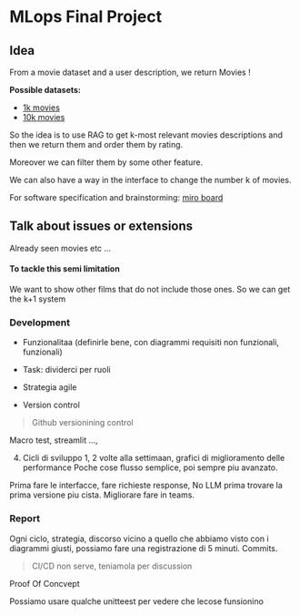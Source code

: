 # MLops Final Project

## Idea

From a movie dataset and a user description, we return Movies !

**Possible datasets:**

- [1k movies](https://www.kaggle.com/datasets/akashkotal/imbd-top-1000-with-description)
- [10k movies](https://www.kaggle.com/datasets/ashpalsingh1525/imdb-movies-dataset)

So the idea is to use RAG to get k-most relevant movies descriptions and then we return them and order them by rating.

Moreover we can filter them by some other feature.

We can also have a way in the interface to change the number k of movies.

For software specification and brainstorming: [miro board](https://miro.com/welcomeonboard/c0ppclVqUGM2aysyT0t0S1liTVZoYzdVeGVTV3RtOFBIZk1wK0dCajdPUm5YSDIwaGdha3BZWTEzN0k2SWdMV0s0L1NYREt5Q2oxT1FqMGpCZDJSYnl5bWVRNitWOGhya1ZCTGdOQTBwWlBYaFVwWXNtK2VVMFdZWlJQWlBuNDYhZQ==?share_link_id=912840001517)

## Talk about issues or extensions

Already seen movies etc ...

#### To tackle this semi limitation

We want to show other films that do not include those ones. So we can get the k+1 system

### Development

- Funzionalitaa (definirle bene, con diagrammi requisiti non funzionali, funzionali)

- Task: dividerci per ruoli
- Strategia agile
- Version control

> Github versionining control

Macro test, streamlit ...,

4. Cicli di sviluppo 1, 2 volte alla settimaan, grafici di miglioramento delle performance
   Poche cose flusso semplice, poi sempre piu avanzato.

Prima fare le interfacce, fare richieste response, No LLM prima trovare la prima versione piu cista.
Migliorare fare in teams.

### Report

Ogni ciclo, strategia, discorso vicino a quello che abbiamo visto con i diagrammi giusti, possiamo fare una registrazione di 5 minuti. Commits.

> CI/CD non serve, teniamola per discussion

Proof Of Concvept

Possiamo usare qualche unitteest per vedere che lecose funsionino
